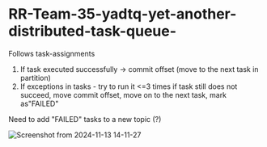 # RR-Team-35-yadtq-yet-another-distributed-task-queue-

Follows task-assignments
1. If task executed successfully -> commit offset (move to the next task in partition)
2. If exceptions in tasks - try to run it <=3 times 
    if task still does not succeed, move commit offset, move on to the next task, mark as"FAILED"

Need to add "FAILED" tasks to a new topic (?)

![Screenshot from 2024-11-13 14-11-27](https://github.com/user-attachments/assets/3dfb9079-042d-44e6-a504-14bfbdf6b0e9)

